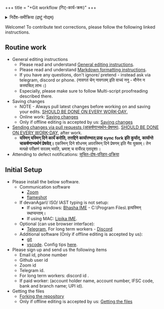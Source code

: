 +++
title = "+Git workflow (गिट्-कार्य-क्रमः)"
+++

<details><summary>निर्देश-समीक्रिया (द्रष्टुं नोद्यम्)</summary>

- अधः _XYZ_ इति यद् अस्ति, तस्य स्थाने स्वीयं github-नाम प्रयुङ्क्ताम्। (Below, replace _'XYZ'_ with your github username.)
    - अथवैतत् प्रयुज्यतां यन्त्रम्: <input id="input_githubUserId" value="XYZ"></input><input id="input_repo" value="REPO"></input><button id="transformId" onclick="handleTransformIdBtnClick();">पाठम् परिवर्तय!!</button>
</details>

Welcome! To contribute text corrections, please follow the following linked instructions.


## Routine work
- General editing instructions
  - Please read and understand [General editing instructions](/groups/dyuganga/projects/text/proofreading/editing).
  - Please read and understand [Markdown formatting instructions](/groups/dyuganga/projects/text/proofreading/editing/markdown).
  - If you have any questions, don't ignore/ pretend - instead ask via telegram, discord or phone. (नावगतं चेन् नावगतम् इति वाच्यं ननु - मौनेन न कस्यचिल् लाभः।)
  - Especially, please make sure to follow Multi-script proofreading described there.
- Saving changes
  - NOTE - Always pull latest changes before working on and saving your edits. <u>SHOULD BE DONE ON EVERY WORK-DAY.</u>
  - Online work: [Saving changes](online-editing/saving-changes?githubUserId=XYZ&repo=REPO)
  - Only if offline editing is accepted by us: [Saving changes](offline-editing/4_saving-changes?githubUserId=XYZ&repo=REPO)
- [Sending changes via pull requests (आकर्षणाभ्यर्थन-प्रेषणम्)](4_sending-pull-request?githubUserId=XYZ&repo=REPO). <u>SHOULD BE DONE ON EVERY WORK-DAY</u>, after work.
  - **यस्मिन् यस्मिन् दिने कार्यं करोति, तत्तद्दिने कार्यारम्भात् प्राक् sync fork इति कुर्यात्, कार्यान्ते चाकर्षणाभ्यर्थनं प्रेषयेत्।** एकस्मिन् दिने शोधनम् अपरस्मिन् दिने प्रेषणम् इति नैव युक्तम्।
    तेन मत्पक्षे परीक्षणं सरलम् भवति, भ्रमाश् च वार्येरन्न् एतादृशाः।
- Attending to defect notifications: [सूचित-दोष-परिहार-प्रक्रिया](5_sUchita-doSha-parihAra-prativachane?githubUserId=XYZ&repo=REPO)

## Initial Setup
- Please install the below software.
  - Communication software
    - [Zoom](https://zoom.us/support/download?os=android)
    - [flameshot](https://flameshot.org/)
  - If devanAgarI/ ISO/ IAST typing is not setup: 
    - If using windows: [Bhasha IME](https://sites.google.com/site/bhashaime/) - C:\Program Files\ इत्यस्मिन् स्थाप्यन्ताम्।
    - If using MAC: [Lipika IME](https://github.com/ratreya/lipika-ime).
  - Optional (can use browser interface): 
    - [Telegram](https://desktop.telegram.org/), For long term workers - [Discord](https://discord.com/)
  - Additional software (Only if offline editing is accepted by us):
    - [git](https://git-scm.com/download/)
    - [vscode](https://code.visualstudio.com/). Config tips [here](vscode).
- Please sign up and send us the following items
  - Email id, phone number
  - Github user id
  - Zoom id
  - Telegram id.
  - For long term workers: discord id .
  - If paid worker: (account holder name, account number, IFSC code, bank and branch name; UPI id).
- Getting the files
  - [Forking the repository](2_forking-repo?githubUserId=XYZ&repo=REPO)
  - Only if offline editing is accepted by us: [Getting the files](offline-editing/2_getting_files?githubUserId=XYZ&repo=REPO)

<script src="contribution-page-customizer.js"></script>
